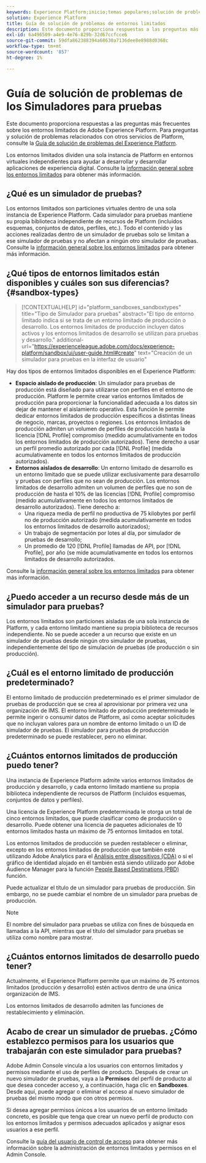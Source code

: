 ```yaml
---
keywords: Experience Platform;inicio;temas populares;solución de problemas de entornos limitados
solution: Experience Platform
title: Guía de solución de problemas de entornos limitados
description: Este documento proporciona respuestas a las preguntas más frecuentes sobre los entornos limitados de Adobe Experience Platform.
exl-id: 6a496509-a4e9-4e76-829b-32d67ccfcce6
source-git-commit: 59dfa862388394a68630a7136dee8e8988d0368c
workflow-type: tm+mt
source-wordcount: '857'
ht-degree: 1%

---
```


# Guía de solución de problemas de los Simuladores para pruebas

Este documento proporciona respuestas a las preguntas más frecuentes sobre los entornos limitados de Adobe Experience Platform. Para preguntas y solución de problemas relacionados con otros servicios de Platform, consulte la [Guía de solución de problemas del Experience Platform](../landing/troubleshooting.md).

Los entornos limitados dividen una sola instancia de Platform en entornos virtuales independientes para ayudar a desarrollar y desarrollar aplicaciones de experiencia digital. Consulte la [información general sobre los entornos limitados](home.md) para obtener más información.

## ¿Qué es un simulador de pruebas?

Los entornos limitados son particiones virtuales dentro de una sola instancia de Experience Platform. Cada simulador para pruebas mantiene su propia biblioteca independiente de recursos de Platform (incluidos esquemas, conjuntos de datos, perfiles, etc.). Todo el contenido y las acciones realizadas dentro de un simulador de pruebas solo se limitan a ese simulador de pruebas y no afectan a ningún otro simulador de pruebas. Consulte la [información general sobre los entornos limitados](home.md) para obtener más información.

## ¿Qué tipos de entornos limitados están disponibles y cuáles son sus diferencias? {#sandbox-types}

>[!CONTEXTUALHELP]
>id="platform_sandboxes_sandboxtypes"
>title="Tipo de Simulador para pruebas"
>abstract="El tipo de entorno limitado indica si se trata de un entorno limitado de producción o desarrollo. Los entornos limitados de producción incluyen datos activos y los entornos limitados de desarrollo se utilizan para pruebas y desarrollo."
>additional-url="https://experienceleague.adobe.com/docs/experience-platform/sandbox/ui/user-guide.html#create" text="Creación de un simulador para pruebas en la interfaz de usuario"

Hay dos tipos de entornos limitados disponibles en el Experience Platform:

* **Espacio aislado de producción**: Un simulador para pruebas de producción está diseñado para utilizarse con perfiles en el entorno de producción. Platform le permite crear varios entornos limitados de producción para proporcionar la funcionalidad adecuada a los datos sin dejar de mantener el aislamiento operativo. Esta función le permite dedicar entornos limitados de producción específicos a distintas líneas de negocio, marcas, proyectos o regiones. Los entornos limitados de producción admiten un volumen de perfiles de producción hasta la licencia [!DNL Profile] compromiso (medido acumulativamente en todos los entornos limitados de producción autorizados). Tiene derecho a usar un perfil promedio autorizado por cada [!DNL Profile] (medida acumulativamente en todos los entornos limitados de producción autorizados).
* **Entornos aislados de desarrollo**: Un entorno limitado de desarrollo es un entorno limitado que se puede utilizar exclusivamente para desarrollo y pruebas con perfiles que no sean de producción. Los entornos limitados de desarrollo admiten un volumen de perfiles que no son de producción de hasta el 10% de las licencias [!DNL Profile] compromiso (medido acumulativamente en todos los entornos limitados de desarrollo autorizados). Tiene derecho a:
   * Una riqueza media de perfil no productiva de 75 kilobytes por perfil no de producción autorizado (medida acumulativamente en todos los entornos limitados de desarrollo autorizados);
   * Un trabajo de segmentación por lotes al día, por simulador de pruebas de desarrollo;
   * Un promedio de 120 [!DNL Profile] llamadas de API, por [!DNL Profile], por año (se mide acumulativamente en todos los entornos limitados de desarrollo autorizados.

Consulte la [información general sobre los entornos limitados](./home.md) para obtener más información.

## ¿Puedo acceder a un recurso desde más de un simulador para pruebas?

Los entornos limitados son particiones aisladas de una sola instancia de Platform, y cada entorno limitado mantiene su propia biblioteca de recursos independiente. No se puede acceder a un recurso que existe en un simulador de pruebas desde ningún otro simulador de pruebas, independientemente del tipo de simulación de pruebas (de producción o sin producción).

## ¿Cuál es el entorno limitado de producción predeterminado?

El entorno limitado de producción predeterminado es el primer simulador de pruebas de producción que se crea al aprovisionar por primera vez una organización de IMS. El entorno limitado de producción predeterminado le permite ingerir o consumir datos de Platform, así como aceptar solicitudes que no incluyan valores para un nombre de entorno limitado o un ID de simulador de pruebas. El simulador para pruebas de producción predeterminado se puede restablecer, pero no eliminar.

## ¿Cuántos entornos limitados de producción puedo tener?

Una instancia de Experience Platform admite varios entornos limitados de producción y desarrollo, y cada entorno limitado mantiene su propia biblioteca independiente de recursos de Platform (incluidos esquemas, conjuntos de datos y perfiles).

Una licencia de Experience Platform predeterminada le otorga un total de cinco entornos limitados, que puede clasificar como de producción o desarrollo. Puede obtener una licencia de paquetes adicionales de 10 entornos limitados hasta un máximo de 75 entornos limitados en total.

Los entornos limitados de producción se pueden restablecer o eliminar, excepto en los entornos limitados de producción que también esté utilizando Adobe Analytics para el [Análisis entre dispositivos (CDA)](https://experienceleague.adobe.com/docs/analytics/components/cda/overview.html?lang=es) o si el gráfico de identidad alojado en él también está siendo utilizado por Adobe Audience Manager para la función [People Based Destinations (PBD)](https://experienceleague.adobe.com/docs/audience-manager/user-guide/features/destinations/people-based/people-based-destinations-overview.html?lang=es) función.

Puede actualizar el título de un simulador para pruebas de producción. Sin embargo, no se puede cambiar el nombre de un simulador para pruebas de producción.

>[!NOTE]
>
>El nombre del simulador para pruebas se utiliza con fines de búsqueda en llamadas a la API, mientras que el título del simulador para pruebas se utiliza como nombre para mostrar.

## ¿Cuántos entornos limitados de desarrollo puedo tener?

Actualmente, el Experience Platform permite que un máximo de 75 entornos limitados (producción y desarrollo) estén activos dentro de una única organización de IMS.

Los entornos limitados de desarrollo admiten las funciones de restablecimiento y eliminación.

## Acabo de crear un simulador de pruebas. ¿Cómo establezco permisos para los usuarios que trabajarán con este simulador para pruebas?

Adobe Admin Console vincula a los usuarios con entornos limitados y permisos mediante el uso de perfiles de producto. Después de crear un nuevo simulador de pruebas, vaya a la **Permisos** del perfil de producto al que desea conceder acceso y, a continuación, haga clic en **Sandboxes**. Desde aquí, puede agregar o eliminar el acceso al nuevo simulador de pruebas del mismo modo que con otros permisos.

Si desea agregar permisos únicos a los usuarios de un entorno limitado concreto, es posible que tenga que crear un nuevo perfil de producto con los entornos limitados y permisos adecuados aplicados y asignar esos usuarios a ese perfil.

Consulte la [guía del usuario de control de acceso](../access-control/ui/overview.md) para obtener más información sobre la administración de entornos limitados y permisos en el Admin Console.
